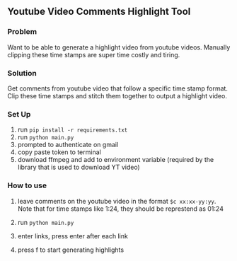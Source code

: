 ## Youtube Video Comments Highlight Tool

### Problem
Want to be able to generate a highlight video from youtube videos. Manually clipping these time stamps are super time costly and tiring.

### Solution
Get comments from youtube video that follow a specific time stamp format. Clip these time stamps and stitch them together to output a highlight video.

### Set Up
1. run `pip install -r requirements.txt`
2. run `python main.py`
3. prompted to authenticate on gmail
4. copy paste token to terminal
5. download ffmpeg and add to environment variable (required by the library that is used to download YT video)

### How to use
1. leave comments on the youtube video in the format `$c xx:xx-yy:yy`. Note that for time stamps like 1:24, they should be represtend as 01:24

1. run `python main.py`
2. enter links, press enter after each link
3. press f to start generating highlights
